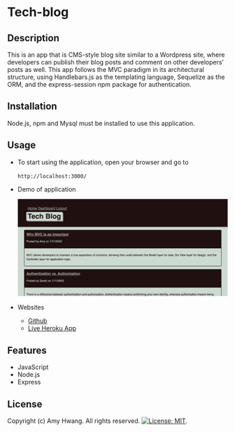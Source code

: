 # Tech-blog

## Description
This is an app that is CMS-style blog site similar to a Wordpress site, where developers can publish their blog posts and comment on other developers’ posts as well. This app follows the MVC paradigm in its architectural structure, using Handlebars.js as the templating language, Sequelize as the ORM, and the express-session npm package for authentication. 

## Installation
Node.js, npm and Mysql must be installed to use this application.

## Usage

* To start using the application, open your browser and go to
  
  `http://localhost:3000/`

* Demo of application

  ![Tech Blog Demo](assets/screenshot.png)

* Websites
  * [Github](https://github.com/wl0194)
  * [Live Heroku App](https://evening-river-10388.herokuapp.com/)

## Features

* JavaScript
* Node.js
* Express

## License

Copyright (c) Amy Hwang. All rights reserved.
[![License: MIT](https://img.shields.io/badge/License-MIT-yellow.svg)](https://opensource.org/licenses/MIT).
